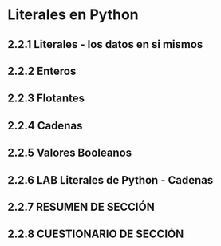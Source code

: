 # Literales en Python


## 2.2.1 Literales - los datos en si mismos


## 2.2.2 Enteros


## 2.2.3 Flotantes


## 2.2.4 Cadenas


## 2.2.5 Valores Booleanos


## 2.2.6 LAB Literales de Python - Cadenas


## 2.2.7 RESUMEN DE SECCIÓN


## 2.2.8 CUESTIONARIO DE SECCIÓN